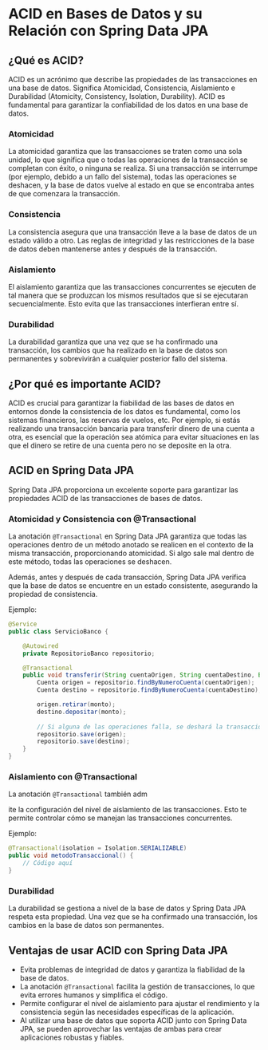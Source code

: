 # ACID en Bases de Datos y su Relación con Spring Data JPA

## ¿Qué es ACID?

ACID es un acrónimo que describe las propiedades de las transacciones en una base de datos. Significa Atomicidad, Consistencia, Aislamiento e Durabilidad (Atomicity, Consistency, Isolation, Durability). ACID es fundamental para garantizar la confiabilidad de los datos en una base de datos.

### Atomicidad

La atomicidad garantiza que las transacciones se traten como una sola unidad, lo que significa que o todas las operaciones de la transacción se completan con éxito, o ninguna se realiza. Si una transacción se interrumpe (por ejemplo, debido a un fallo del sistema), todas las operaciones se deshacen, y la base de datos vuelve al estado en que se encontraba antes de que comenzara la transacción.

### Consistencia

La consistencia asegura que una transacción lleve a la base de datos de un estado válido a otro. Las reglas de integridad y las restricciones de la base de datos deben mantenerse antes y después de la transacción.

### Aislamiento

El aislamiento garantiza que las transacciones concurrentes se ejecuten de tal manera que se produzcan los mismos resultados que si se ejecutaran secuencialmente. Esto evita que las transacciones interfieran entre sí.

### Durabilidad

La durabilidad garantiza que una vez que se ha confirmado una transacción, los cambios que ha realizado en la base de datos son permanentes y sobrevivirán a cualquier posterior fallo del sistema.

## ¿Por qué es importante ACID?

ACID es crucial para garantizar la fiabilidad de las bases de datos en entornos donde la consistencia de los datos es fundamental, como los sistemas financieros, las reservas de vuelos, etc. Por ejemplo, si estás realizando una transacción bancaria para transferir dinero de una cuenta a otra, es esencial que la operación sea atómica para evitar situaciones en las que el dinero se retire de una cuenta pero no se deposite en la otra.

## ACID en Spring Data JPA

Spring Data JPA proporciona un excelente soporte para garantizar las propiedades ACID de las transacciones de bases de datos.

### Atomicidad y Consistencia con @Transactional

La anotación `@Transactional` en Spring Data JPA garantiza que todas las operaciones dentro de un método anotado se realicen en el contexto de la misma transacción, proporcionando atomicidad. Si algo sale mal dentro de este método, todas las operaciones se deshacen.

Además, antes y después de cada transacción, Spring Data JPA verifica que la base de datos se encuentre en un estado consistente, asegurando la propiedad de consistencia.

Ejemplo:

```java
@Service
public class ServicioBanco {

    @Autowired
    private RepositorioBanco repositorio;

    @Transactional
    public void transferir(String cuentaOrigen, String cuentaDestino, BigDecimal monto) {
        Cuenta origen = repositorio.findByNumeroCuenta(cuentaOrigen);
        Cuenta destino = repositorio.findByNumeroCuenta(cuentaDestino);

        origen.retirar(monto);
        destino.depositar(monto);
        
        // Si alguna de las operaciones falla, se deshará la transacción completa
        repositorio.save(origen);
        repositorio.save(destino);
    }
}
```

### Aislamiento con @Transactional

La anotación `@Transactional` también adm

ite la configuración del nivel de aislamiento de las transacciones. Esto te permite controlar cómo se manejan las transacciones concurrentes.

Ejemplo:

```java
@Transactional(isolation = Isolation.SERIALIZABLE)
public void metodoTransaccional() {
    // Código aquí
}
```

### Durabilidad

La durabilidad se gestiona a nivel de la base de datos y Spring Data JPA respeta esta propiedad. Una vez que se ha confirmado una transacción, los cambios en la base de datos son permanentes.

## Ventajas de usar ACID con Spring Data JPA

- Evita problemas de integridad de datos y garantiza la fiabilidad de la base de datos.
- La anotación `@Transactional` facilita la gestión de transacciones, lo que evita errores humanos y simplifica el código.
- Permite configurar el nivel de aislamiento para ajustar el rendimiento y la consistencia según las necesidades específicas de la aplicación.
- Al utilizar una base de datos que soporta ACID junto con Spring Data JPA, se pueden aprovechar las ventajas de ambas para crear aplicaciones robustas y fiables.
